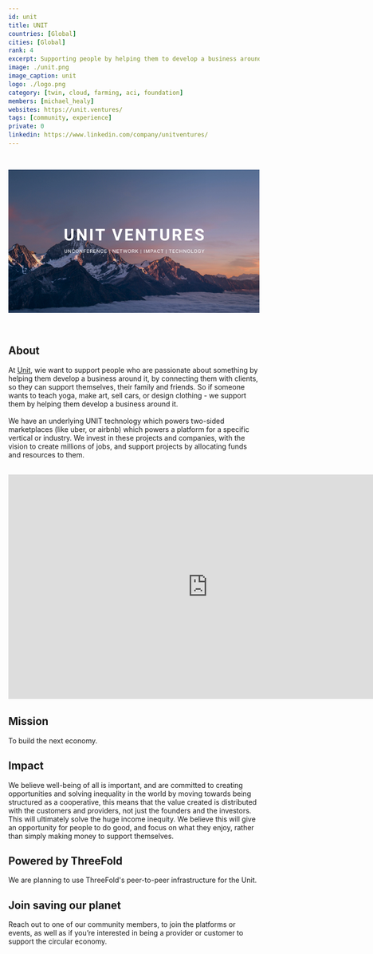 ```yaml
---
id: unit
title: UNIT
countries: [Global]
cities: [Global]
rank: 4
excerpt: Supporting people by helping them to develop a business around their passion.
image: ./unit.png
image_caption: unit
logo: ./logo.png
category: [twin, cloud, farming, aci, foundation]
members: [michael_healy]
websites: https://unit.ventures/
tags: [community, experience]
private: 0
linkedin: https://www.linkedin.com/company/unitventures/
---
```


<br/>

![unit](./unit2.png)

<br/>

## About

At [Unit](https://unit.ventures/), wie want to support people who are passionate about something by helping them develop a business around it, by connecting them with clients, so they can support themselves, their family and friends.  So if someone wants to teach yoga, make art, sell cars, or design clothing - we support them by helping them develop a business around it. 
<br/>
<br/>
We have an underlying UNIT technology which powers two-sided marketplaces (like uber, or airbnb) which powers a platform for a specific vertical or industry. We invest in these projects and companies, with the vision to create millions of jobs, and support projects by allocating funds and resources to them.

<BR>

<iframe src="https://player.vimeo.com/video/438885099" width="800" height="450" frameborder="0" allow="autoplay; fullscreen" allowfullscreen></iframe>

<BR>

## Mission

To build the next economy.

## Impact

We believe well-being of all is important, and are committed to creating opportunities and solving inequality in the world by moving towards being structured as a cooperative, this means that the value created is distributed with the customers and providers, not just the founders and the investors. This will ultimately solve the huge income inequity. We believe  this will give an opportunity for people to do good, and focus on what they enjoy, rather than simply making money to support themselves.

## Powered by ThreeFold

We are planning to use ThreeFold's peer-to-peer infrastructure for the Unit.
 
## Join saving our planet
 
Reach out to one of our community members, to join the platforms or events, as well as if you’re interested in being a provider or customer to support the circular economy.

<!-- ## Support this project

Unit is included in ThreeFold’s [Token Distribution Event (TDE)](https://library.threefold.me/info/tfgrid/#/tdeoverview)</a> for the impact it brings to our planet, humanity and the ThreeFold Grid.
The ThreeFold Token (TFT) represents a unit of capacity on the new Internet and is created only when new capacity is added to the ThreeFold Grid.
Each project on the TDE benefits from TFT fund allocations. You can buy TFT's and support Unit, and the growth of a new Conscious Internet. -->

<!-- ## TFGrid Solution

### Roadmap

- Q1 2021
  - Integration on TF Grid, 3Bot
 -->
